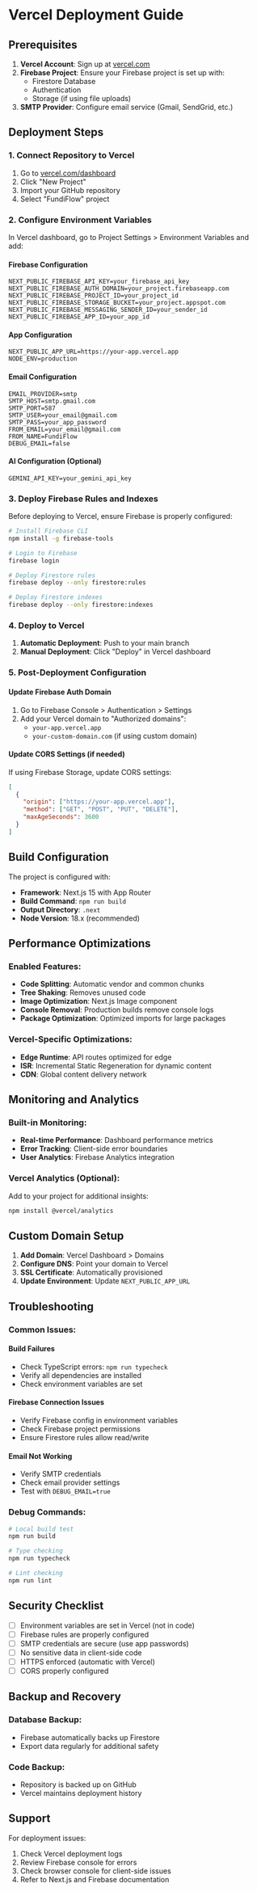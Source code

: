 # Vercel Deployment Guide

## Prerequisites

1. **Vercel Account**: Sign up at [vercel.com](https://vercel.com)
2. **Firebase Project**: Ensure your Firebase project is set up with:
   - Firestore Database
   - Authentication
   - Storage (if using file uploads)
3. **SMTP Provider**: Configure email service (Gmail, SendGrid, etc.)

## Deployment Steps

### 1. Connect Repository to Vercel

1. Go to [vercel.com/dashboard](https://vercel.com/dashboard)
2. Click "New Project"
3. Import your GitHub repository
4. Select "FundiFlow" project

### 2. Configure Environment Variables

In Vercel dashboard, go to Project Settings > Environment Variables and add:

#### Firebase Configuration
```
NEXT_PUBLIC_FIREBASE_API_KEY=your_firebase_api_key
NEXT_PUBLIC_FIREBASE_AUTH_DOMAIN=your_project.firebaseapp.com
NEXT_PUBLIC_FIREBASE_PROJECT_ID=your_project_id
NEXT_PUBLIC_FIREBASE_STORAGE_BUCKET=your_project.appspot.com
NEXT_PUBLIC_FIREBASE_MESSAGING_SENDER_ID=your_sender_id
NEXT_PUBLIC_FIREBASE_APP_ID=your_app_id
```

#### App Configuration
```
NEXT_PUBLIC_APP_URL=https://your-app.vercel.app
NODE_ENV=production
```

#### Email Configuration
```
EMAIL_PROVIDER=smtp
SMTP_HOST=smtp.gmail.com
SMTP_PORT=587
SMTP_USER=your_email@gmail.com
SMTP_PASS=your_app_password
FROM_EMAIL=your_email@gmail.com
FROM_NAME=FundiFlow
DEBUG_EMAIL=false
```

#### AI Configuration (Optional)
```
GEMINI_API_KEY=your_gemini_api_key
```

### 3. Deploy Firebase Rules and Indexes

Before deploying to Vercel, ensure Firebase is properly configured:

```bash
# Install Firebase CLI
npm install -g firebase-tools

# Login to Firebase
firebase login

# Deploy Firestore rules
firebase deploy --only firestore:rules

# Deploy Firestore indexes
firebase deploy --only firestore:indexes
```

### 4. Deploy to Vercel

1. **Automatic Deployment**: Push to your main branch
2. **Manual Deployment**: Click "Deploy" in Vercel dashboard

### 5. Post-Deployment Configuration

#### Update Firebase Auth Domain
1. Go to Firebase Console > Authentication > Settings
2. Add your Vercel domain to "Authorized domains":
   - `your-app.vercel.app`
   - `your-custom-domain.com` (if using custom domain)

#### Update CORS Settings (if needed)
If using Firebase Storage, update CORS settings:

```json
[
  {
    "origin": ["https://your-app.vercel.app"],
    "method": ["GET", "POST", "PUT", "DELETE"],
    "maxAgeSeconds": 3600
  }
]
```

## Build Configuration

The project is configured with:

- **Framework**: Next.js 15 with App Router
- **Build Command**: `npm run build`
- **Output Directory**: `.next`
- **Node Version**: 18.x (recommended)

## Performance Optimizations

### Enabled Features:
- **Code Splitting**: Automatic vendor and common chunks
- **Tree Shaking**: Removes unused code
- **Image Optimization**: Next.js Image component
- **Console Removal**: Production builds remove console logs
- **Package Optimization**: Optimized imports for large packages

### Vercel-Specific Optimizations:
- **Edge Runtime**: API routes optimized for edge
- **ISR**: Incremental Static Regeneration for dynamic content
- **CDN**: Global content delivery network

## Monitoring and Analytics

### Built-in Monitoring:
- **Real-time Performance**: Dashboard performance metrics
- **Error Tracking**: Client-side error boundaries
- **User Analytics**: Firebase Analytics integration

### Vercel Analytics (Optional):
Add to your project for additional insights:
```bash
npm install @vercel/analytics
```

## Custom Domain Setup

1. **Add Domain**: Vercel Dashboard > Domains
2. **Configure DNS**: Point your domain to Vercel
3. **SSL Certificate**: Automatically provisioned
4. **Update Environment**: Update `NEXT_PUBLIC_APP_URL`

## Troubleshooting

### Common Issues:

#### Build Failures
- Check TypeScript errors: `npm run typecheck`
- Verify all dependencies are installed
- Check environment variables are set

#### Firebase Connection Issues
- Verify Firebase config in environment variables
- Check Firebase project permissions
- Ensure Firestore rules allow read/write

#### Email Not Working
- Verify SMTP credentials
- Check email provider settings
- Test with `DEBUG_EMAIL=true`

### Debug Commands:
```bash
# Local build test
npm run build

# Type checking
npm run typecheck

# Lint checking
npm run lint
```

## Security Checklist

- [ ] Environment variables are set in Vercel (not in code)
- [ ] Firebase rules are properly configured
- [ ] SMTP credentials are secure (use app passwords)
- [ ] No sensitive data in client-side code
- [ ] HTTPS enforced (automatic with Vercel)
- [ ] CORS properly configured

## Backup and Recovery

### Database Backup:
- Firebase automatically backs up Firestore
- Export data regularly for additional safety

### Code Backup:
- Repository is backed up on GitHub
- Vercel maintains deployment history

## Support

For deployment issues:
1. Check Vercel deployment logs
2. Review Firebase console for errors
3. Check browser console for client-side issues
4. Refer to Next.js and Firebase documentation